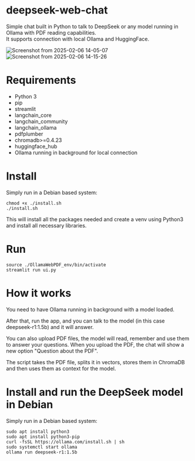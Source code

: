 # deepseek-web-chat
Simple chat built in Python to talk to DeepSeek or any model running in Ollama with PDF reading capabilities.  
It supports connection with local Ollama and HuggingFace.

![Screenshot from 2025-02-06 14-05-07](https://github.com/user-attachments/assets/f755bcde-7c72-4b5c-839e-fbe670552152)
![Screenshot from 2025-02-06 14-15-26](https://github.com/user-attachments/assets/6b4cb39f-d9b2-46c8-84c4-096229b90bef)


# Requirements
- Python 3
- pip
- streamlit
- langchain_core
- langchain_community
- langchain_ollama
- pdfplumber
- chromadb>=0.4.23
- huggingface_hub
- Ollama running in background for local connection

# Install
Simply run in a Debian based system:
```
chmod +x ./install.sh
./install.sh
```
This will install all the packages needed and create a venv using Python3 and install all necessary libraries.

# Run
```
source ./OllamaWebPDF_env/bin/activate
streamlit run ui.py
```

# How it works
You need to have Ollama running in background with a model loaded.

After that, run the app, and you can talk to the model (in this case deepseek-r1:1.5b) and it will answer.

You can also upload PDF files, the model will read, remember and use them to answer your questions. When you upload the PDF, the chat will show a new option "Question about the PDF".

The script takes the PDF file, splits it in vectors, stores them in ChromaDB and then uses them as context for the model.

# Install and run the DeepSeek model in Debian
Simply run in a Debian based system:
```
sudo apt install python3
sudo apt install python3-pip
curl -fsSL https://ollama.com/install.sh | sh
sudo systemctl start ollama
ollama run deepseek-r1:1.5b
```
